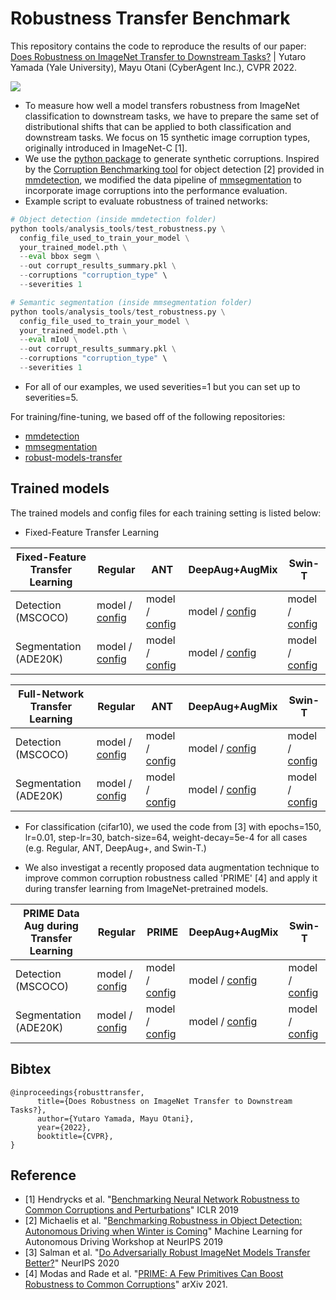 # Robustness Transfer Benchmark 

This repository contains the code to reproduce the results of our paper:
[Does Robustness on ImageNet Transfer to Downstream Tasks?](https://arxiv.org/abs/2204.03934) | Yutaro Yamada (Yale University), Mayu Otani (CyberAgent Inc.), CVPR 2022.

![](https://i.imgur.com/7P0w0yo.png)


- To measure how well a model transfers robustness from ImageNet classification to downstream tasks, we have to prepare the same set of distributional shifts that can be applied to both classification and downstream tasks. We focus on 15 synthetic image corruption types, originally introduced in ImageNet-C [1]. 
- We use the [python package](https://github.com/bethgelab/imagecorruptions) to generate synthetic corruptions. Inspired by the [Corruption Benchmarking tool](https://mmdetection.readthedocs.io/en/latest/robustness_benchmarking.html) for object detection [2] provided in [mmdetection](https://github.com/open-mmlab/mmdetection), we modified the data pipeline of [mmsegmentation](https://github.com/open-mmlab/mmsegmentation) to incorporate image corruptions into the performance evaluation.
- Example script to evaluate robustness of trained networks:
```python
# Object detection (inside mmdetection folder)
python tools/analysis_tools/test_robustness.py \
  config_file_used_to_train_your_model \
  your_trained_model.pth \
  --eval bbox segm \
  --out corrupt_results_summary.pkl \
  --corruptions "corruption_type" \
  --severities 1

# Semantic segmentation (inside mmsegmentation folder)
python tools/analysis_tools/test_robustness.py \
  config_file_used_to_train_your_model \
  your_trained_model.pth \
  --eval mIoU \
  --out corrupt_results_summary.pkl \
  --corruptions "corruption_type" \
  --severities 1
```
- For all of our examples, we used severities=1 but you can set up to severities=5.


For training/fine-tuning, we based off of the following repositories:
- [mmdetection](https://github.com/open-mmlab/mmdetection)
- [mmsegmentation](https://github.com/open-mmlab/mmsegmentation)
- [robust-models-transfer](https://github.com/Microsoft/robust-models-transfer)

## Trained models 

The trained models and config files for each training setting is listed below:

- Fixed-Feature Transfer Learning

| Fixed-Feature Transfer Learning| Regular | ANT  | DeepAug+AugMix | Swin-T |
| ----------- | ----------- |----------- | -----------|-----------|
| Detection (MSCOCO)      |   model / [config](https://github.com/runopti/RobustDownstreamTransfer/blob/main/mmdetection/configs/mask_rcnn/mask_rcnn_r50_fpn_2x_lr0.04_coco_fixedfeature.py)     | model / [config](https://github.com/runopti/RobustDownstreamTransfer/blob/main/mmdetection/configs/mask_rcnn/mask_rcnn_r50_ant_fpn_2x_lr0.04_coco_fixedfeature.py) | model / [config](https://github.com/runopti/RobustDownstreamTransfer/blob/main/mmdetection/configs/mask_rcnn/mask_rcnn_r50_deepaug_augmix_fpn_2x_lr0.04_coco_fixedfeature.py) | model / [config](https://github.com/runopti/RobustDownstreamTransfer/blob/main/configs/swin/mask_rcnn_swin-t-p4-w7_fpn_fp16_ms-crop-2x_coco_fixedfeature.py) |
| Segmentation (ADE20K)   | model / [config](https://github.com/runopti/RobustDownstreamTransfer/blob/main/mmsegmentation/configs/upernet/upernet_r50_512x512_80k_ade20k_regular_fixedfeature.py)      | model / [config](https://github.com/runopti/RobustDownstreamTransfer/blob/main/mmsegmentation/configs/upernet/upernet_r50_512x512_80k_ade20k_ant_fixedfeature.py) | model / [config](https://github.com/runopti/RobustDownstreamTransfer/blob/main/mmsegmentation/configs/upernet/upernet_r50_512x512_80k_ade20k_deepaug_augmix_fixedfeature.py) | model / [config](https://github.com/runopti/RobustDownstreamTransfer/blob/main/mmsegmentation/configs/swin/upernet_swin_tiny_patch4_window7_512x512_80k_ade20k_pretrain_224x224_1K_fixedfeature.py) |


| Full-Network Transfer Learning| Regular | ANT  | DeepAug+AugMix | Swin-T |
| ----------- | ----------- |----------- | -----------|-----------|
| Detection (MSCOCO)      |   model / [config](https://github.com/runopti/RobustDownstreamTransfer/blob/main/mmdetection/configs/mask_rcnn/mask_rcnn_r50_fpn_2x_coco.py)     | model / [config](https://github.com/runopti/RobustDownstreamTransfer/blob/main/mmdetection/configs/mask_rcnn/mask_rcnn_r50_ant_fpn_2x_lr0.04_coco.py) | model / [config](https://github.com/runopti/RobustDownstreamTransfer/blob/main/mmdetection/configs/mask_rcnn/mask_rcnn_r50_deepaug_augmix_fpn_2x_lr0.04_coco.py) | model / [config](https://github.com/runopti/RobustDownstreamTransfer/blob/main/mmdetection/configs/swin/mask_rcnn_swin-t-p4-w7_fpn_fp16_ms-crop-2x_coco.py) |
| Segmentation (ADE20K)   | model / [config](https://github.com/runopti/RobustDownstreamTransfer/blob/main/mmsegmentation/configs/upernet/upernet_r50_512x512_80k_ade20k_regular.py)      | model / [config](https://github.com/runopti/RobustDownstreamTransfer/blob/main/mmsegmentation/configs/upernet/upernet_r50_512x512_80k_ade20k_ant.py) | model / [config](https://github.com/runopti/RobustDownstreamTransfer/blob/main/mmsegmentation/configs/upernet/upernet_r50_512x512_80k_ade20k_deepaug_augmix.py) | model / [config](https://github.com/runopti/RobustDownstreamTransfer/blob/main/mmsegmentation/configs/swin/upernet_swin_tiny_patch4_window7_512x512_80k_ade20k_pretrain_224x224_1K.py) |


- For classification (cifar10), we used the code from [3] with epochs=150, lr=0.01, step-lr=30, batch-size=64, weight-decay=5e-4 for all cases (e.g. Regular, ANT, DeepAug+, and Swin-T.)

- We also investigat a recently proposed data augmentation technique to improve common corruption robustness called 'PRIME' [4] and apply it during transfer learning from ImageNet-pretrained models.


| PRIME Data Aug during Transfer Learning| Regular | PRIME  | DeepAug+AugMix | Swin-T |
| ----------- | ----------- |----------- | -----------|-----------|
| Detection (MSCOCO)      |   model / [config](https://github.com/runopti/RobustDownstreamTransfer/blob/main/mmdetection/configs/mask_rcnn/mask_rcnn_r50_prime_fpn_2x_lr0.04_coco.py)     | model / [config](https://github.com/runopti/RobustDownstreamTransfer/blob/main/mmdetection/configs/mask_rcnn/mask_rcnn_r50_prime_while_finetune_prime_fpn_2x_lr0.04_coco.py) | model / [config](https://github.com/runopti/RobustDownstreamTransfer/blob/main/mmdetection/configs/mask_rcnn/mask_rcnn_r50_prime_while_finetune_deepaug_fpn_2x_lr0.04_coco.py) | model / [config](https://github.com/runopti/RobustDownstreamTransfer/blob/main/mmdetection/configs/swin/mask_rcnn_prime_while_finetune_swin-t-p4-w7_fpn_fp16_ms-crop-2x_coco.py) |
| Segmentation (ADE20K)   | model / [config](https://github.com/runopti/RobustDownstreamTransfer/blob/main/mmsegmentation/configs/upernet/upernet_r50_512x512_80k_ade20k_prime_while_finetune_regular.py)      | model / [config](https://github.com/runopti/RobustDownstreamTransfer/blob/main/mmsegmentation/configs/upernet/upernet_r50_512x512_80k_ade20k_prime_while_finetune_prime.py) | model / [config](https://github.com/runopti/RobustDownstreamTransfer/blob/main/mmsegmentation/configs/upernet/upernet_r50_512x512_80k_ade20k_prime_while_finetune_deepaug_augmix.py) | model / [config](https://github.com/runopti/RobustDownstreamTransfer/blob/main/mmsegmentation/configs/swin/upernet_swin_tiny_patch4_window7_512x512_80k_ade20k_pretrain_224x224_1K_prime_while_finetune.py) |



## Bibtex
```
@inproceedings{robusttransfer,
      title={Does Robustness on ImageNet Transfer to Downstream Tasks?},
      author={Yutaro Yamada, Mayu Otani},
      year={2022},
      booktitle={CVPR},
}
```

## Reference
 - [1] Hendrycks et al. "[Benchmarking Neural Network Robustness to Common Corruptions and Perturbations](https://arxiv.org/abs/1903.12261)" ICLR 2019
 - [2]  Michaelis et al. "[Benchmarking Robustness in Object Detection:
Autonomous Driving when Winter is Coming](https://arxiv.org/abs/1907.07484)" Machine Learning for Autonomous Driving Workshop at NeurIPS 2019
 - [3] Salman et al. "[Do Adversarially Robust ImageNet Models Transfer Better?](https://github.com/Microsoft/robust-models-transfer)" NeurIPS 2020
 - [4] Modas and Rade et al. "[PRIME: A Few Primitives Can Boost
Robustness to Common Corruptions](https://arxiv.org/abs/2112.13547)" arXiv 2021. 

